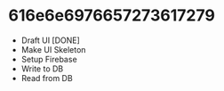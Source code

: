 # 616e6e6976657273617279

- Draft UI [DONE]
- Make UI Skeleton
- Setup Firebase
- Write to DB
- Read from DB

